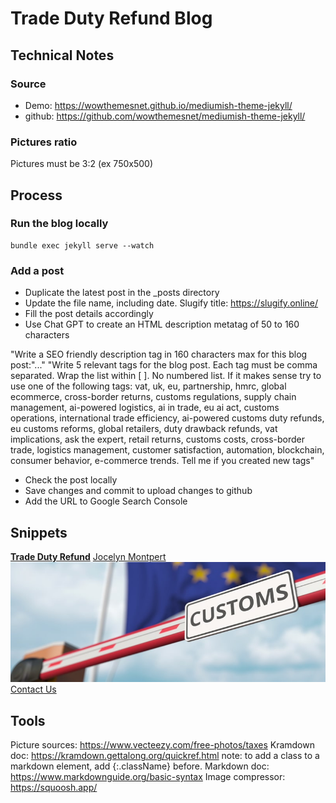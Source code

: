 # Trade Duty Refund Blog
## Technical Notes
### Source
- Demo: https://wowthemesnet.github.io/mediumish-theme-jekyll/
- github: https://github.com/wowthemesnet/mediumish-theme-jekyll/

### Pictures ratio
Pictures must be 3:2 (ex 750x500)

## Process
### Run the blog locally

```
bundle exec jekyll serve --watch
```
### Add a post
- Duplicate the latest post in the _posts directory
- Update the file name, including date. Slugify title: https://slugify.online/
- Fill the post details accordingly
- Use Chat GPT to create an HTML description metatag of 50 to 160 characters

"Write a SEO friendly description tag in 160 characters max for this blog post:"..."
"Write 5 relevant tags for the blog post. Each tag must be comma separated. Wrap the list within [ ]. No numbered list. If it makes sense try to use one of the following tags: vat, uk, eu, partnership, hmrc, global ecommerce, cross-border returns, customs regulations, supply chain management, ai-powered logistics, ai in trade, eu ai act, customs operations, international trade efficiency, ai-powered customs duty refunds, eu customs reforms, global retailers, duty drawback refunds, vat implications, ask the expert, retail returns, customs costs, cross-border trade, logistics management, customer satisfaction, automation, blockchain, consumer behavior, e-commerce trends. Tell me if you created new tags"

- Check the post locally
- Save changes and commit to upload changes to github
- Add the URL to Google Search Console

## Snippets
[**Trade Duty Refund**](https://tradedutyrefund.com)
[Jocelyn Montpert](https://tradedutyrefund.com/jocelyn-montpert.html)
![Image description](/assets/images/20240412-2.jpg)
[Contact Us](mailto:contact@tradedutyrefund.com)

## Tools

Picture sources: https://www.vecteezy.com/free-photos/taxes
Kramdown doc: https://kramdown.gettalong.org/quickref.html
  note: to add a class to a markdown element, add {:.className} before.
Markdown doc: https://www.markdownguide.org/basic-syntax
Image compressor: https://squoosh.app/